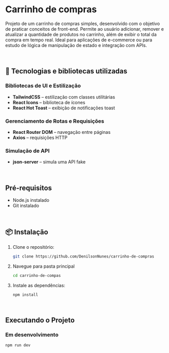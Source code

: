 # Carrinho de compras

Projeto de um carrinho de compras simples, desenvolvido com o objetivo de praticar conceitos de front-end. Permite ao usuário adicionar, remover e atualizar a quantidade de produtos no carrinho, além de exibir o total da compra em tempo real. Ideal para aplicações de e-commerce ou para estudo de lógica de manipulação de estado e integração com APIs.

<br/>

## 🚀 Tecnologias e bibliotecas utilizadas

### Bibliotecas de UI e Estilização
- **TailwindCSS** – estilização com classes utilitárias
- **React Icons** – biblioteca de ícones
- **React Hot Toast** – exibição de notificações toast

### Gerenciamento de Rotas e Requisições
- **React Router DOM** – navegação entre páginas
- **Axios** – requisições HTTP

### Simulação de API
- **json-server** – simula uma API fake

<br/>

## Pré-requisitos

- Node.js instalado
- Git instalado
  
<br/>

## 📦 Instalação

1. Clone o repositório:
   ```bash
   git clone https://github.com/DenilsonNunes/carrinho-de-compras
   
2. Navegue para pasta principal
   ```bash
   cd carrinho-de-compas

2. Instale as dependências:
   ```
   npm install

<br/>

## Executando o Projeto

### Em desenvolvimento

```bash
npm run dev
```

